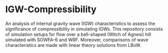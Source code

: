 # IGW-Compressibility
An analysis of internal gravity wave (IGW) characteristics to assess the significance of compressibility in simulating IGWs. This repository consists of simulation setups for flow over a bell-shaped (Witch of Agnesi) hill simulated with SOWFA-6 and WRF. Moreover, comparisons of wave characteristics are made with linear theory solutions from LBoW.
